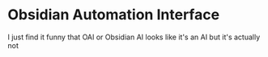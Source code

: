 # Obsidian Automation Interface

I just find it funny that OAI or Obsidian AI looks like it's an AI but it's actually not
